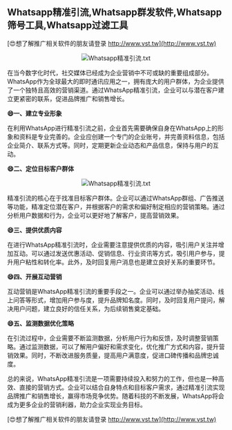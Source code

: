 ## **Whatsapp精准引流,Whatsapp群发软件,Whatsapp筛号工具,Whatsapp过滤工具**

[😍想了解推广相关软件的朋友请登录 http://www.vst.tw](http://www.vst.tw)

 <center><img src="https://vst.tw/MP4/tuiguang/png/7.png" alt="Whatsapp精准引流.txt"></center>

在当今数字化时代，社交媒体已经成为企业营销中不可或缺的重要组成部分。WhatsApp作为全球最大的即时通讯应用之一，拥有庞大的用户群体，为企业提供了一个独特且高效的营销渠道。通过WhatsApp精准引流，企业可以与潜在客户建立更紧密的联系，促进品牌推广和销售增长。

**😄一、建立专业形象**

在利用WhatsApp进行精准引流之前，企业首先需要确保自身在WhatsApp上的形象和资料是专业完善的。企业应创建一个专门的企业账号，并完善资料信息，包括企业简介、联系方式等。同时，定期更新企业动态和产品信息，保持与用户的互动。

**😄二、定位目标客户群体**

 <center><img src="https://vst.tw/MP4/tuiguang/png/8.png" alt="Whatsapp精准引流.txt"></center>

精准引流的核心在于找准目标客户群体。企业可以通过WhatsApp群组、广告推送等功能，精准定位潜在客户，并根据客户的需求和偏好制定相应的营销策略。通过分析用户数据和行为，企业可以更好地了解客户，提高营销效果。

**😄三、提供优质内容**

在进行WhatsApp精准引流时，企业需要注意提供优质的内容，吸引用户关注并增加互动。可以通过发送优惠活动、促销信息、行业资讯等方式，吸引用户参与，提升用户粘性和转化率。此外，及时回复用户消息也是建立良好关系的重要环节。

**😄四、开展互动营销**

互动营销是WhatsApp精准引流的重要手段之一。企业可以通过举办抽奖活动、线上问答等形式，增加用户参与度，提升品牌知名度。同时，及时回复用户提问，解决用户问题，建立良好的信任关系，为后续销售奠定基础。

**😄五、监测数据优化策略**

在引流过程中，企业需要不断监测数据，分析用户行为和反馈，及时调整营销策略。通过监测数据，可以了解用户偏好和需求变化，优化推广方式和内容，提升营销效果。同时，不断改进服务质量，提高用户满意度，促进口碑传播和品牌忠诚度。

总的来说，WhatsApp精准引流是一项需要持续投入和努力的工作，但也是一种高效、直接的营销方式。企业可以结合自身特点和目标客户需求，通过精准引流实现品牌推广和销售增长，赢得市场竞争优势。随着科技的不断发展，WhatsApp将会成为更多企业的营销利器，助力企业实现业务目标。

[😍想了解推广相关软件的朋友请登录 http://www.vst.tw](http://www.vst.tw)



